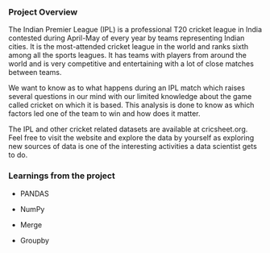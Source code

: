 ### Project Overview

 The Indian Premier League (IPL) is a professional T20 cricket league in India contested during April-May of every year by teams representing Indian cities. It is the most-attended cricket league in the world and ranks sixth among all the sports leagues. It has teams with players from around the world and is very competitive and entertaining with a lot of close matches between teams.

We want to know as to what happens during an IPL match which raises several questions in our mind with our limited knowledge about the game called cricket on which it is based. This analysis is done to know as which factors led one of the team to win and how does it matter.

The IPL and other cricket related datasets are available at cricsheet.org. Feel free to visit the website and explore the data by yourself as exploring new sources of data is one of the interesting activities a data scientist gets to do.


### Learnings from the project

 - PANDAS

 - NumPy

 - Merge

- Groupby 


